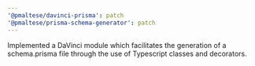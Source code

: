 ```yaml
---
'@pmaltese/davinci-prisma': patch
'@pmaltese/prisma-schema-generator': patch
---
```


Implemented a DaVinci module which facilitates the generation of a schema.prisma file through the use of Typescript classes and decorators.
